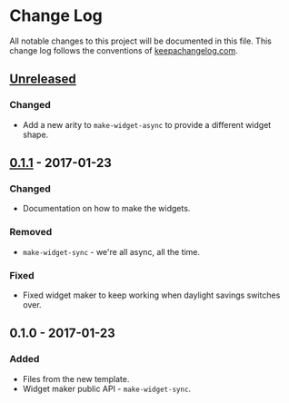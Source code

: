 # Change Log
All notable changes to this project will be documented in this file. This change log follows the conventions of [keepachangelog.com](http://keepachangelog.com/).

## [Unreleased]
### Changed
- Add a new arity to `make-widget-async` to provide a different widget shape.

## [0.1.1] - 2017-01-23
### Changed
- Documentation on how to make the widgets.

### Removed
- `make-widget-sync` - we're all async, all the time.

### Fixed
- Fixed widget maker to keep working when daylight savings switches over.

## 0.1.0 - 2017-01-23
### Added
- Files from the new template.
- Widget maker public API - `make-widget-sync`.

[Unreleased]: https://github.com/your-name/norvig-spell-corrector/compare/0.1.1...HEAD
[0.1.1]: https://github.com/your-name/norvig-spell-corrector/compare/0.1.0...0.1.1

